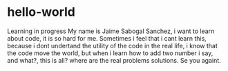 # hello-world
Learning in progress
My name is Jaime Sabogal Sanchez, i want to learn about code, it is so hard for me.
Sometimes i feel that i cant learn this, because i dont undertand the utility of the code in the real life,
i know that the code move the world, but when i learn how to add two number i say, and what?, this is all?
where are the real problems solutions.
Se you againt.
